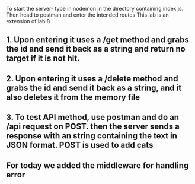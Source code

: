 To start the server- type in nodemon in the directory containing index.js.
Then head to postman and enter the intended routes
This lab is an extension of lab 8

## 1. Upon entering it uses a /get method and grabs the id and send it back as a string and return no target if it is not hit.

## 2. Upon entering it uses a /delete method and grabs the id and send it back as a string, and it also deletes it from the memory file

## 3. To test API method, use postman and do an /api request on POST. then the server sends a response with an string containing the text in JSON format. POST is used to add cats

## For today we added the middleware for handling error
